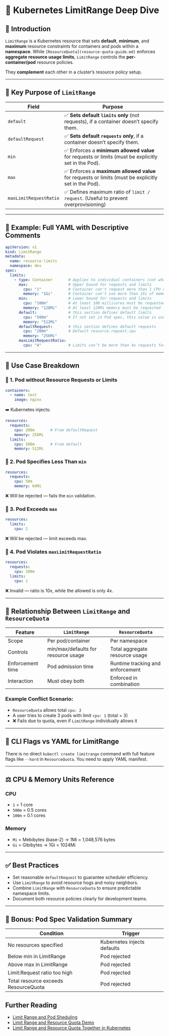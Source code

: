 # 📘 Kubernetes LimitRange Deep Dive

## 🌟 Introduction
`LimitRange` is a Kubernetes resource that sets **default**, **minimum**, and **maximum** resource constraints for containers and pods within a **namespace**. While `[ResourceQuota](resource-quota-guide.md)` enforces **aggregate resource usage limits**, `LimitRange` controls the **per-container/pod** resource policies.

They **complement** each other in a cluster’s resource policy setup.

---

## 🧠 Key Purpose of `LimitRange`

| Field                  | Purpose                                                                                             |
| ---------------------- | --------------------------------------------------------------------------------------------------  |
| `default`              | ✅ **Sets default `limits` only** (not requests), if a container doesn’t specify them.              |
| `defaultRequest`       | ✅ **Sets default `requests` only**, if a container doesn’t specify them.                           |
| `min`                  | ✅ Enforces a **minimum allowed value** for requests or limits (must be explicitly set in the Pod). |
| `max`                  | ✅ Enforces a **maximum allowed value** for requests or limits (must be explicitly set in the Pod). |
| `maxLimitRequestRatio` | ✅ Defines maximum ratio of `limit / request`. (Useful to prevent overprovisioning)                 |

---

## 🧪 Example: Full YAML with Descriptive Comments

```yaml
apiVersion: v1
kind: LimitRange
metadata:
  name: resource-limits
  namespace: dev
spec:
  limits:
    - type: Container       # Applies to individual containers (not whole pods)
      max:                  # Upper bound for requests and limits
        cpu: "1"            # Container can't request more than 1 CPU core
        memory: "1Gi"       # Container can't use more than 1Gi of memory
      min:                  # Lower bound for requests and limits
        cpu: "100m"         # At least 100 millicores must be requested
        memory: "128Mi"     # At least 128Mi memory must be requested
      default:              # this section defines default limits
        cpu: "500m"         # If not set in Pod spec, this value is used (Default resource.limit.cpu)
        memory: "512Mi"
      defaultRequest:       # this section defines default requests
        cpu: "200m"         # Default resource.request.cpu
        memory: "256Mi"
      maxLimitRequestRatio:
        cpu: "4"            # Limits can’t be more than 4x requests for CPU
```

---

## 🎯 Use Case Breakdown

### 🔹 1. Pod without Resource Requests or Limits
```yaml
containers:
  - name: test
    image: nginx
```
➡️ Kubernetes injects:
```yaml
resources:
  requests:
    cpu: 200m       # From defaultRequest
    memory: 256Mi
  limits:
    cpu: 500m       # From default
    memory: 512Mi
```

### 🔹 2. Pod Specifies Less Than `min`
```yaml
resources:
  requests:
    cpu: 50m
    memory: 64Mi
```
❌ Will be rejected — fails the `min` validation.

### 🔹 3. Pod Exceeds `max`
```yaml
resources:
  limits:
    cpu: 2
```
❌ Will be rejected — limit exceeds max.

### 🔹 4. Pod Violates `maxLimitRequestRatio`
```yaml
resources:
  requests:
    cpu: 100m
  limits:
    cpu: 1
```
❌ Invalid — ratio is 10x, while the allowed is only 4x.

---

## 🧩 Relationship Between `LimitRange` and `ResourceQuota`

| Feature               | `LimitRange`                          | `ResourceQuota`                        |
|------------------------|----------------------------------------|----------------------------------------|
| Scope                 | Per pod/container                      | Per namespace                          |
| Controls              | min/max/defaults for resource usage    | Total aggregate resource usage         |
| Enforcement time     | Pod admission time                     | Runtime tracking and enforcement       |
| Interaction           | Must obey both                        | Enforced in combination                |

### Example Conflict Scenario:
- `ResourceQuota` allows total `cpu: 2`
- A user tries to create 3 pods with limit `cpu: 1` (total = 3)
- ❌ Fails due to quota, even if `LimitRange` individually allows it


---

## 🔧 CLI Flags vs YAML for LimitRange

There is no direct `kubectl create limitrange` command with full feature flags like `--hard` in `ResourceQuota`. You need to apply YAML manifest.

---

## ⚖️ CPU & Memory Units Reference

### CPU
- `1` = 1 core
- `500m` = 0.5 cores
- `100m` = 0.1 cores

### Memory
- `Mi` = Mebibytes (base-2) → 1Mi = 1,048,576 bytes
- `Gi` = Gibibytes → 1Gi = 1024Mi

---

## ✅ Best Practices

- Set reasonable `defaultRequest` to guarantee scheduler efficiency.
- Use `LimitRange` to avoid resource hogs and noisy neighbors.
- Combine `LimitRange` with `ResourceQuota` to ensure predictable namespace limits.
- Document both resource policies clearly for development teams.

---

## 📎 Bonus: Pod Spec Validation Summary

| Condition                              | Trigger                         |
|----------------------------------------|----------------------------------|
| No resources specified                  | Kubernetes injects defaults      |
| Below min in LimitRange                | Pod rejected                     |
| Above max in LimitRange                | Pod rejected                     |
| Limit:Request ratio too high           | Pod rejected                     |
| Total resource exceeds ResourceQuota   | Pod rejected                     |


## Further Reading

- [Limit Range and Pod Sheduling](limitrange-and-pod-scheduling.md)
- [Limit Range and Resource Quota Demo](limitrange-resourcequota-demo.md)
- [Limit Range and Resource Quota Together in Kubernetes](limitrange-resourcequota-together.md)
